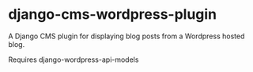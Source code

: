 django-cms-wordpress-plugin
===========================

A Django CMS plugin for displaying blog posts from a Wordpress hosted blog.

Requires django-wordpress-api-models

